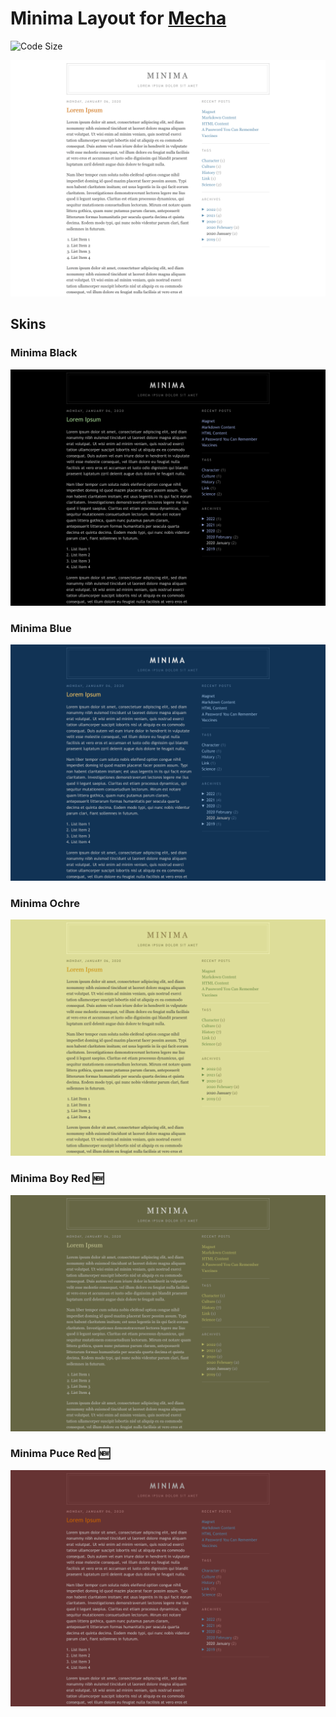 Minima Layout for [Mecha](https://github.com/mecha-cms/mecha)
=============================================================

![Code Size](https://img.shields.io/github/languages/code-size/mecha-cms/y.blogger-minima?color=%23444&style=for-the-badge)

![Blogger: Minima White](index.png?v=2023-12-10)

Skins
-----

### Minima Black

![Blogger: Minima Black](index/1.png?v=2023-12-10)

### Minima Blue

![Blogger: Minima Blue](index/2.png?v=2023-12-10)

### Minima Ochre

![Blogger: Minima Ochre](index/3.png?v=2023-12-10)

### Minima Boy Red 🆕

![Blogger: Minima Boy Red](index/4.png?v=2023-12-10)

### Minima Puce Red 🆕

![Blogger: Minima Puce Red](index/5.png?v=2023-12-10)